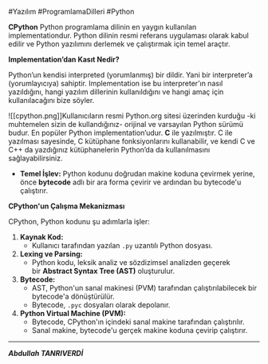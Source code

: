 
#Yazılım #ProgramlamaDilleri #Python 

**CPython** Python programlama dilinin en yaygın kullanılan implementationdur. Python dilinin resmi referans uygulaması olarak kabul edilir ve Python yazılımını derlemek ve çalıştırmak için temel araçtır.

 **Implementation’dan Kasıt Nedir?**

Python’un kendisi interpreted (yorumlanmış) bir dildir. Yani bir interpreter’a (yorumlayıcıya) sahiptir. Implementation ise bu interpreter’ın nasıl yazıldığını, hangi yazılım dillerinin kullanıldığını ve hangi amaç için kullanılacağını bize söyler.

![[cpython.png]]Kullanıcıların resmi Python.org sitesi üzerinden kurduğu -ki muhtemelen sizin de kullandığınız- orijinal ve varsayılan Python sürümü budur. En popüler Python implementation’udur. **C** ile yazılmıştır. C ile yazılması sayesinde, C kütüphane fonksiyonlarını kullanabilir, ve kendi C ve C++ da yazdığınız kütüphanelerin Python’da da kullanılmasını sağlayabilirsiniz.

- **Temel İşlev:** Python kodunu doğrudan makine koduna çevirmek yerine, önce **bytecode** adlı bir ara forma çevirir ve ardından bu bytecode'u çalıştırır.

 **CPython'un Çalışma Mekanizması**

CPython, Python kodunu şu adımlarla işler:

1. **Kaynak Kod:**
    - Kullanıcı tarafından yazılan `.py` uzantılı Python dosyası.
2. **Lexing ve Parsing:**
    - Python kodu, leksik analiz ve sözdizimsel analizden geçerek bir **Abstract Syntax Tree (AST)** oluşturulur.
3. **Bytecode:**
    - AST, Python'un sanal makinesi (PVM) tarafından çalıştırılabilecek bir bytecode'a dönüştürülür.
    - Bytecode, `.pyc` dosyaları olarak depolanır.
4. **Python Virtual Machine (PVM):**
    - Bytecode, CPython'ın içindeki sanal makine tarafından çalıştırılır.
    - Sanal makine, bytecode'u gerçek makine koduna çevirip çalıştırır.
---

***Abdullah TANRIVERDİ***